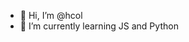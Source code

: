 - 👋 Hi, I’m @hcol
- 🌱 I’m currently learning JS and Python
<!--- 💞️ I’m looking to collaborate on ...
- 📫 How to reach me ...-->

<!---
harrycollins256/harrycollins256 is a ✨ special ✨ repository because its `README.md` (this file) appears on your GitHub profile.
You can click the Preview link to take a look at your changes.
--->
